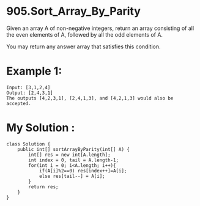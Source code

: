 # 905.Sort_Array_By_Parity
Given an array A of non-negative integers, return an array consisting of all the even elements of A, followed by all the odd elements of A.

You may return any answer array that satisfies this condition.

# Example 1:
```
Input: [3,1,2,4]
Output: [2,4,3,1]
The outputs [4,2,3,1], [2,4,1,3], and [4,2,1,3] would also be accepted.

```

# My Solution :
```
class Solution {
    public int[] sortArrayByParity(int[] A) {
        int[] res = new int[A.length];
        int index = 0, tail = A.length-1;
        for(int i = 0; i<A.length; i++){
            if(A[i]%2==0) res[index++]=A[i];
            else res[tail--] = A[i]; 
        }
        return res;
    }
}
```
